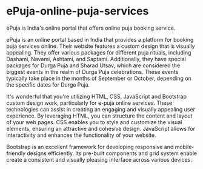 # ePuja-online-puja-services
ePuja is India's  online portal that offers online puja booking service.

ePuja is an online portal based in India that provides a platform for booking puja services online. 
Their website features a custom design that is visually appealing.
They offer various packages for different puja rituals, including Dashami, Navami, Ashtami, and Saptami. Additionally, 
they have special packages for Durga Puja and Sharad Utsav, which are considered the biggest events in the realm of Durga Puja celebrations.
These events typically take place in the months of September or October, depending on the specific dates for Durga Puja.
 
It's wonderful that you're utilizing HTML, CSS, JavaScript and Bootstrap custom design work, particularly for e-puja online services. 
These technologies can assist in creating an engaging and visually appealing user experience. By leveraging HTML,
you can structure the content and layout of your web pages. CSS enables you to style and customize the visual elements,
ensuring an attractive and cohesive design. JavaScript allows for interactivity and enhances the functionality of your website.

Bootstrap is an excellent framework for developing responsive and mobile-friendly designs efficiently.
Its pre-built components and grid system enable create a consistent and visually pleasing interface across various devices.
